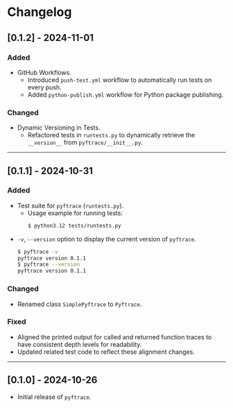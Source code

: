 # Changelog

## [0.1.2] - 2024-11-01

### Added
- GitHub Workflows.
  - Introduced `push-test.yml` workflow to automatically run tests on every push.
  - Added `python-publish.yml` workflow for Python package publishing.

### Changed
- Dynamic Versioning in Tests.
  - Refactored tests in `runtests.py` to dynamically retrieve the `__version__` from `pyftrace/__init__.py`.

---

## [0.1.1] - 2024-10-31

### Added
- Test suite for `pyftrace` (`runtests.py`).
  - Usage example for running tests:
    ```bash
    $ python3.12 tests/runtests.py
    ```
- `-v`, `--version` option to display the current version of `pyftrace`.
    ```bash
    $ pyftrace -v
    pyftrace version 0.1.1
    $ pyftrace --version
    pyftrace version 0.1.1
    ```

### Changed
- Renamed class `SimplePyftrace` to `Pyftrace`.

### Fixed
- Aligned the printed output for called and returned function traces to have consistent depth levels for readability.
- Updated related test code to reflect these alignment changes.

---

## [0.1.0] - 2024-10-26

- Initial release of `pyftrace`.
